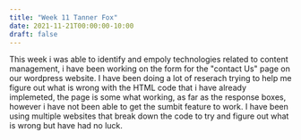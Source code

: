 ```yaml
---
title: "Week 11 Tanner Fox"
date: 2021-11-21T00:00:00-10:00
draft: false
---
```


This week i was able to identify and empoly technologies related to content management, i have been working on the form for the "contact Us" page on our wordpress website. I have been doing a lot of reserach trying to help me figure out what is wrong with the HTML code that i have already implemeted, the page is some what working, as far as the response boxes, however i have not been able to get the sumbit feature to work. I have been using multiple websites that break down the code to try and figure out what is wrong but have had no luck. 
